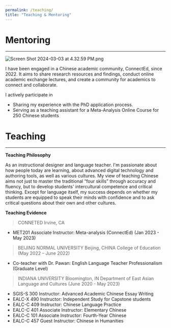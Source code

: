 ```yaml
---
permalink: /teaching/
title: "Teaching & Mentoring"
---
```


# **Mentoring**

---

![Screen Shot 2024-03-03 at 4.32.59 PM.png](Teaching%20&%20Mentoring%20ce80e5035625484699979af28df710f8/Screen_Shot_2024-03-03_at_4.32.59_PM.png)

I have been engaged in a Chinese academic community, ConnectEd, since 2022. It aims to share research resources and findings, conduct online academic exchange lectures, and create a community for academics to connect and collaborate.

I actively participate in 

- Sharing my experience with the PhD application process.
- Serving as a teaching assistant for a Meta-Analysis Online Course for 250 Chinese students

# **Teaching**

---

**Teaching Philosophy**

As an instructional designer and language teacher. I'm passionate about how people today are learning, about advanced digital technology and authoring tools, as well as various cultures. My view of teaching Chinese aims not just to master the traditional “four skills” through accuracy and fluency, but to develop students' intercultural competence and critical thinking. Except for language itself, my success depends on whether my students are equipped to speak their minds with confidence and to ask critical questions about their own and other cultures.

**Teaching Evidence**

> CONNETED 	Irvine, CA
> 
- MET201 Associate Instructor: Meta-analysis (ConnectEd) (Jan 2023 - May 2023)

> BEIJING NORMAL UNIVERSITY 	Beijing, CHINA
College of Education (May 2022 – June 2022)
> 
- Co-teacher with Dr. Pawan: English Language Teacher Professionalism (Graduate Level)

> INDIANA UNIVERSITY	Bloomington, IN
Department of East Asian Language and Cultures	(June 2020 - May 2023)
> 
- SGIS-S 300 Instructor: Advanced Academic Chinese Essay Writing
- EALC-X 490 Instructor: Independent Study for Capstone students
- EALC-C 409 Instructor: Chinese Language Practice
- EALC-C 401 Associate Instructor: Elementary Chinese
- EALC-C 101 Associate Instructor: Fourth-Year Chinese
- EALC-C 457 Guest Instructor: Chinese in Humanities
